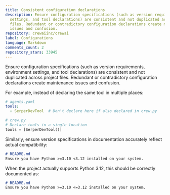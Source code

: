 ```yaml
---
title: Consistent configuration declarations
description: Ensure configuration specifications (such as version requirements, environment
  settings, and tool declarations) are consistent and not duplicated across project
  files. Redundant or contradictory configuration declarations create maintenance
  issues and confusion.
repository: crewaiinc/crewai
label: Configurations
language: Markdown
comments_count: 2
repository_stars: 33945
---
```


Ensure configuration specifications (such as version requirements, environment settings, and tool declarations) are consistent and not duplicated across project files. Redundant or contradictory configuration declarations create maintenance issues and confusion.

For example, instead of declaring the same tool in multiple places:

```yaml
# agents.yaml
tools:
  - SerperDevTool  # Don't declare here if also declared in crew.py
```

```python
# crew.py
# Declare tools in a single location
tools = [SerperDevTool()]
```

Similarly, ensure version specifications in documentation accurately reflect actual compatibility:

```markdown
# README.md
Ensure you have Python >=3.10 <3.12 installed on your system.
```

When the project actually supports Python 3.12, this should be correctly documented as:

```markdown
# README.md
Ensure you have Python >=3.10 <=3.12 installed on your system.
```